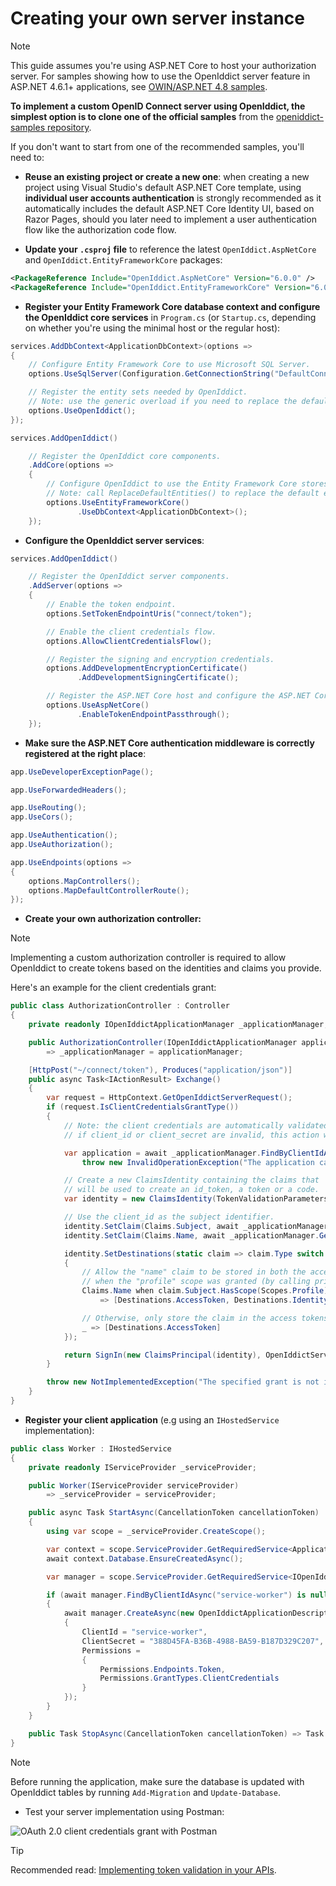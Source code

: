 # Creating your own server instance <Badge type="danger" text="server" />

> [!NOTE]
> This guide assumes you're using ASP.NET Core to host your authorization server. For samples showing how to use the OpenIddict server feature in
> ASP.NET 4.6.1+ applications, see [OWIN/ASP.NET 4.8 samples](https://github.com/openiddict/openiddict-samples?tab=readme-ov-file#owinaspnet-48-samples).

**To implement a custom OpenID Connect server using OpenIddict, the simplest option is to clone one of the official samples**
from the [openiddict-samples repository](https://github.com/openiddict/openiddict-samples).

If you don't want to start from one of the recommended samples, you'll need to:

  - **Reuse an existing project or create a new one**: when creating a new project using Visual Studio's default ASP.NET Core template,
  using **individual user accounts authentication** is strongly recommended as it automatically includes the default ASP.NET Core Identity UI,
  based on Razor Pages, should you later need to implement a user authentication flow like the authorization code flow.

  - **Update your `.csproj` file** to reference the latest `OpenIddict.AspNetCore` and `OpenIddict.EntityFrameworkCore` packages:

  ```xml
  <PackageReference Include="OpenIddict.AspNetCore" Version="6.0.0" />
  <PackageReference Include="OpenIddict.EntityFrameworkCore" Version="6.0.0" />
  ```

  - **Register your Entity Framework Core database context and configure the OpenIddict core services** in `Program.cs`
  (or `Startup.cs`, depending on whether you're using the minimal host or the regular host):

  ```csharp
  services.AddDbContext<ApplicationDbContext>(options =>
  {
      // Configure Entity Framework Core to use Microsoft SQL Server.
      options.UseSqlServer(Configuration.GetConnectionString("DefaultConnection"));

      // Register the entity sets needed by OpenIddict.
      // Note: use the generic overload if you need to replace the default OpenIddict entities.
      options.UseOpenIddict();
  });

  services.AddOpenIddict()

      // Register the OpenIddict core components.
      .AddCore(options =>
      {
          // Configure OpenIddict to use the Entity Framework Core stores and models.
          // Note: call ReplaceDefaultEntities() to replace the default entities.
          options.UseEntityFrameworkCore()
                 .UseDbContext<ApplicationDbContext>();
      });
  ```

  - **Configure the OpenIddict server services**:

  ```csharp
  services.AddOpenIddict()

      // Register the OpenIddict server components.
      .AddServer(options =>
      {
          // Enable the token endpoint.
          options.SetTokenEndpointUris("connect/token");

          // Enable the client credentials flow.
          options.AllowClientCredentialsFlow();

          // Register the signing and encryption credentials.
          options.AddDevelopmentEncryptionCertificate()
                 .AddDevelopmentSigningCertificate();

          // Register the ASP.NET Core host and configure the ASP.NET Core options.
          options.UseAspNetCore()
                 .EnableTokenEndpointPassthrough();
      });
  ```

  - **Make sure the ASP.NET Core authentication middleware is correctly registered at the right place**:

  ```csharp
  app.UseDeveloperExceptionPage();

  app.UseForwardedHeaders();

  app.UseRouting();
  app.UseCors();

  app.UseAuthentication();
  app.UseAuthorization();

  app.UseEndpoints(options =>
  {
      options.MapControllers();
      options.MapDefaultControllerRoute();
  });
  ```

  - **Create your own authorization controller:**
  > [!NOTE]
  > Implementing a custom authorization controller is required to allow OpenIddict to create tokens based on the identities and claims you provide.

  Here's an example for the client credentials grant:

  ```csharp
  public class AuthorizationController : Controller
  {
      private readonly IOpenIddictApplicationManager _applicationManager;

      public AuthorizationController(IOpenIddictApplicationManager applicationManager)
          => _applicationManager = applicationManager;

      [HttpPost("~/connect/token"), Produces("application/json")]
      public async Task<IActionResult> Exchange()
      {
          var request = HttpContext.GetOpenIddictServerRequest();
          if (request.IsClientCredentialsGrantType())
          {
              // Note: the client credentials are automatically validated by OpenIddict:
              // if client_id or client_secret are invalid, this action won't be invoked.

              var application = await _applicationManager.FindByClientIdAsync(request.ClientId) ??
                  throw new InvalidOperationException("The application cannot be found.");

              // Create a new ClaimsIdentity containing the claims that
              // will be used to create an id_token, a token or a code.
              var identity = new ClaimsIdentity(TokenValidationParameters.DefaultAuthenticationType, Claims.Name, Claims.Role);

              // Use the client_id as the subject identifier.
              identity.SetClaim(Claims.Subject, await _applicationManager.GetClientIdAsync(application));
              identity.SetClaim(Claims.Name, await _applicationManager.GetDisplayNameAsync(application));

              identity.SetDestinations(static claim => claim.Type switch
              {
                  // Allow the "name" claim to be stored in both the access and identity tokens
                  // when the "profile" scope was granted (by calling principal.SetScopes(...)).
                  Claims.Name when claim.Subject.HasScope(Scopes.Profile)
                      => [Destinations.AccessToken, Destinations.IdentityToken],

                  // Otherwise, only store the claim in the access tokens.
                  _ => [Destinations.AccessToken]
              });

              return SignIn(new ClaimsPrincipal(identity), OpenIddictServerAspNetCoreDefaults.AuthenticationScheme);
          }

          throw new NotImplementedException("The specified grant is not implemented.");
      }
  }
  ```

  - **Register your client application** (e.g using an `IHostedService` implementation):

  ```csharp
  public class Worker : IHostedService
  {
      private readonly IServiceProvider _serviceProvider;

      public Worker(IServiceProvider serviceProvider)
          => _serviceProvider = serviceProvider;

      public async Task StartAsync(CancellationToken cancellationToken)
      {
          using var scope = _serviceProvider.CreateScope();

          var context = scope.ServiceProvider.GetRequiredService<ApplicationDbContext>();
          await context.Database.EnsureCreatedAsync();

          var manager = scope.ServiceProvider.GetRequiredService<IOpenIddictApplicationManager>();

          if (await manager.FindByClientIdAsync("service-worker") is null)
          {
              await manager.CreateAsync(new OpenIddictApplicationDescriptor
              {
                  ClientId = "service-worker",
                  ClientSecret = "388D45FA-B36B-4988-BA59-B187D329C207",
                  Permissions =
                  {
                      Permissions.Endpoints.Token,
                      Permissions.GrantTypes.ClientCredentials
                  }
              });
          }
      }

      public Task StopAsync(CancellationToken cancellationToken) => Task.CompletedTask;
  }
  ```

  > [!NOTE]
  > Before running the application, make sure the database is updated with OpenIddict tables by running `Add-Migration` and `Update-Database`.

  - Test your server implementation using Postman:

![OAuth 2.0 client credentials grant with Postman](creating-your-own-server-instance/postman.png)

> [!TIP]
> Recommended read: [Implementing token validation in your APIs](implementing-token-validation-in-your-apis.md).
